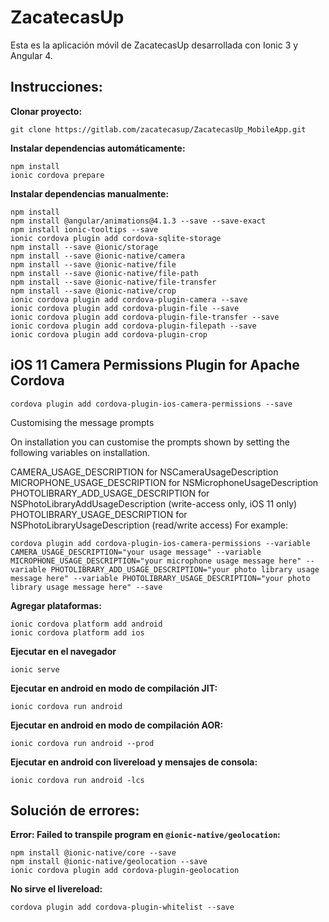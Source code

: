 # ZacatecasUp

Esta es la aplicación móvil de ZacatecasUp desarrollada con Ionic 3 y Angular 4.

## Instrucciones:

**Clonar proyecto:**
```
git clone https://gitlab.com/zacatecasup/ZacatecasUp_MobileApp.git
```

**Instalar dependencias automáticamente:**
```
npm install
ionic cordova prepare
```

**Instalar dependencias manualmente:**
```
npm install
npm install @angular/animations@4.1.3 --save --save-exact
npm install ionic-tooltips --save
ionic cordova plugin add cordova-sqlite-storage
npm install --save @ionic/storage
npm install --save @ionic-native/camera
npm install --save @ionic-native/file
npm install --save @ionic-native/file-path
npm install --save @ionic-native/file-transfer
npm install --save @ionic-native/crop
ionic cordova plugin add cordova-plugin-camera --save
ionic cordova plugin add cordova-plugin-file --save
ionic cordova plugin add cordova-plugin-file-transfer --save
ionic cordova plugin add cordova-plugin-filepath --save
ionic cordova plugin add cordova-plugin-crop
```

## iOS 11 Camera Permissions Plugin for Apache Cordova
```
cordova plugin add cordova-plugin-ios-camera-permissions --save
```

Customising the message prompts

On installation you can customise the prompts shown by setting the following variables on installation.

CAMERA_USAGE_DESCRIPTION for NSCameraUsageDescription
MICROPHONE_USAGE_DESCRIPTION for NSMicrophoneUsageDescription
PHOTOLIBRARY_ADD_USAGE_DESCRIPTION for NSPhotoLibraryAddUsageDescription (write-access only, iOS 11 only)
PHOTOLIBRARY_USAGE_DESCRIPTION for NSPhotoLibraryUsageDescription (read/write access)
For example:

```
cordova plugin add cordova-plugin-ios-camera-permissions --variable CAMERA_USAGE_DESCRIPTION="your usage message" --variable MICROPHONE_USAGE_DESCRIPTION="your microphone usage message here" --variable PHOTOLIBRARY_ADD_USAGE_DESCRIPTION="your photo library usage message here" --variable PHOTOLIBRARY_USAGE_DESCRIPTION="your photo library usage message here" --save
```

**Agregar plataformas:**
```
ionic cordova platform add android
ionic cordova platform add ios
```

**Ejecutar en el navegador**
```
ionic serve
```

**Ejecutar en android en modo de compilación JIT:**
```
ionic cordova run android
```

**Ejecutar en android en modo de compilación AOR:**
```
ionic cordova run android --prod
```

**Ejecutar en android con livereload y mensajes de consola:**
```
ionic cordova run android -lcs
```

## Solución de errores:
**Error: Failed to transpile program en ```@ionic-native/geolocation```:**
```
npm install @ionic-native/core --save
npm install @ionic-native/geolocation --save
ionic cordova plugin add cordova-plugin-geolocation
```

**No sirve el livereload:**
```
cordova plugin add cordova-plugin-whitelist --save
```

